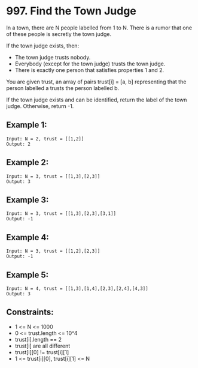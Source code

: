 # 997. Find the Town Judge

In a town, there are N people labelled from 1 to N.  There is a rumor that one of these people is secretly the town judge.

If the town judge exists, then:

* The town judge trusts nobody.
* Everybody (except for the town judge) trusts the town judge.
* There is exactly one person that satisfies properties 1 and 2.

You are given trust, an array of pairs trust[i] = [a, b] representing that the person labelled a trusts the person labelled b.

If the town judge exists and can be identified, return the label of the town judge.  Otherwise, return -1.

## Example 1:

```
Input: N = 2, trust = [[1,2]]
Output: 2
```

## Example 2:

```
Input: N = 3, trust = [[1,3],[2,3]]
Output: 3
```

## Example 3:

```
Input: N = 3, trust = [[1,3],[2,3],[3,1]]
Output: -1
```

## Example 4:

```
Input: N = 3, trust = [[1,2],[2,3]]
Output: -1
```

## Example 5:

```
Input: N = 4, trust = [[1,3],[1,4],[2,3],[2,4],[4,3]]
Output: 3
```

## Constraints:

* 1 <= N <= 1000
* 0 <= trust.length <= 10^4
* trust[i].length == 2
* trust[i] are all different
* trust[i][0] != trust[i][1]
* 1 <= trust[i][0], trust[i][1] <= N
